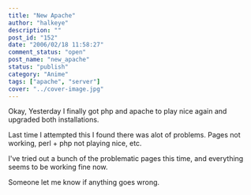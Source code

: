```yaml
---
title: "New Apache"
author: "halkeye"
description: ""
post_id: "152"
date: "2006/02/18 11:58:27"
comment_status: "open"
post_name: "new_apache"
status: "publish"
category: "Anime"
tags: ["apache", "server"]
cover: "../cover-image.jpg"
---
```


Okay, Yesterday I finally got php and apache to play nice again and upgraded both installations.

Last time I attempted this I found there was alot of problems. Pages not working, perl + php not playing nice, etc.

I've tried out a bunch of the problematic pages this time, and everything seems to be working fine now.

Someone let me know if anything goes wrong. 
